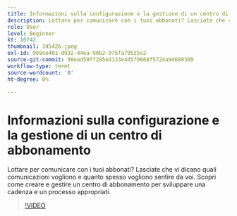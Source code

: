 ```yaml
---
title: Informazioni sulla configurazione e la gestione di un centro di abbonamento
description: Lottare per comunicare con i tuoi abbonati? Lasciate che vi dicano quali comunicazioni vogliono e quanto spesso vogliono sentire da voi. Scopri come creare e gestire un centro di abbonamento per sviluppare una cadenza e un processo appropriati.
role: User
level: Beginner
kt: 10742
thumbnail: 345426.jpeg
exl-id: 969ce461-d932-44ea-90b2-975fa79525c2
source-git-commit: 98ead59ff285e4133e4d5f0668f5724a9d680309
workflow-type: tm+mt
source-wordcount: '0'
ht-degree: 0%

---
```


# Informazioni sulla configurazione e la gestione di un centro di abbonamento

Lottare per comunicare con i tuoi abbonati? Lasciate che vi dicano quali comunicazioni vogliono e quanto spesso vogliono sentire da voi. Scopri come creare e gestire un centro di abbonamento per sviluppare una cadenza e un processo appropriati.

>[!VIDEO](https://video.tv.adobe.com/v/345426/?quality=12&learn=on)
